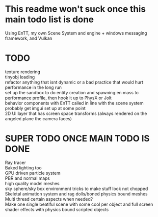 # This readme won't suck once this main todo list is done
Using EnTT, my own Scene System and engine + windows messaging framework, and Vulkan
<br>
# TODO

texture rendering 
<br>
tinyobj loading 
<br>
refactor anything that isnt dynamic or a bad practice that would hurt performance in the long run 
<br>
set up the sandbox to do entity creation and spawning en mass to performance profile, then hook it up to PhysX or Jolt
<br>
behavior components with EnTT called in line with the scene system 
<br>
probably get imgui set up at some point
<br>
2D UI layer that has screen space transforms (always rendered on the angeled plane the camera faces)

# SUPER TODO ONCE MAIN TODO IS DONE
Ray tracer 
<br>
Baked lighting too
<br>
GPU driven particle system
<br>
PBR and normal maps 
<br>
high quality model meshes 
<br>
sky sphere/sky box environment tricks to make stuff look not chopped
<br>
Skeletal animation system and rag dolls/boned physics bound meshes
<br>
Multi thread certain aspects when needed? 
<br>
Make one single beatiful scene with some cool per object and full screen shader effects with physics bound scripted objects
